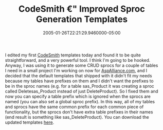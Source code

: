 ﻿---
title: CodeSmith €" Improved Sproc Generation Templates
date: "2005-01-26T22:21:29.9460000-05:00"
description: I edited my first CodeSmith templates today and found it to be
featuredImage: /img/default-post-image.jpg
---

I edited my first [CodeSmith](http://www.ericjsmith.net/codesmith) templates today and found it to be quite straightforward, and a very powerful tool. I think I'm going to be hooked. Anyway, I was using it to generate some CRUD sprocs for a couple of tables I need in a small project I'm working on now for [AspAlliance.com](http://aspalliance.com/), and I decided that the default templates that shipped with it didn't fit my needs because my tables have prefixes on them and I didn't want the prefixes to be in the sproc names (e.g. for a table sas_Product it was creating a sproc called Deletesas_Product instead of just DeleteProduct). So I fixed them and now you can specify a table prefix which is ignored when the sprocs are named (you can also set a global sproc prefix). In this way, all of my tables and sprocs have the same common prefix for each common piece of functionality, but the sprocs don't have extra table prefixes in their names (end result is something like sas_DeleteProduct). You can download the updated templates [here](http://authors.aspalliance.com/stevesmith/download/SprocTemplates.zip).

